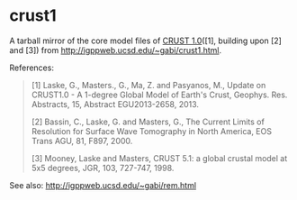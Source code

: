 # crust1
A tarball mirror of the core model files of [CRUST 1.0](http://igppweb.ucsd.edu/~gabi/crust1.html)([1], building upon [2] and [3]) from http://igppweb.ucsd.edu/~gabi/crust1.html.

References:
>[1] Laske, G., Masters., G., Ma, Z. and Pasyanos, M., Update on CRUST1.0 - A 1-degree Global Model of Earth's Crust, Geophys. Res. Abstracts, 15, Abstract EGU2013-2658, 2013.
>
>[2] Bassin, C., Laske, G. and Masters, G., The Current Limits of Resolution for Surface Wave Tomography in North America, EOS Trans AGU, 81, F897, 2000.
>
>[3] Mooney, Laske and Masters, CRUST 5.1: a global crustal model at 5x5 degrees, JGR, 103, 727-747, 1998.

See also:
http://igppweb.ucsd.edu/~gabi/rem.html
